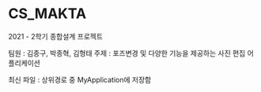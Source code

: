 # CS_MAKTA
2021 - 2학기 종합설계 프로젝트

팀원 : 김종구, 박종혁, 김형태
주제 : 포즈변경 및 다양한 기능을 제공하는 사진 편집 어플리케이션

최신 파일 : 상위경로 중 MyApplication에 저장함
